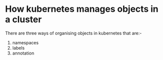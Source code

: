 # How kubernetes manages objects in a cluster
There are three ways of organising objects in kubernetes that are:-
1) namespaces
2) labels
3) annotation

